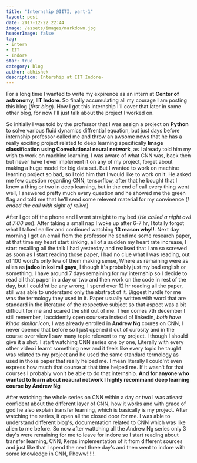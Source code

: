 ```yaml
---
title: "Internship @IITI, part-1"
layout: post
date: 2017-12-22 22:44
image: /assets/images/markdown.jpg
headerImage: false
tag:
- intern
- IIT
- Indore
star: true
category: blog
author: abhishek
description: Intership at IIT Indore-
---
```


For a long time I wanted to write my expirence as an intern at **Center of astronomy, IIT Indore**. So finally accumulating all my courage I am posting this blog (*first blog*). How I got this internship I'll cover that later in some other blog, for now I'll just talk about the project I worked on.

So initially I was told by the professor that I was assign a project on **Python** to solve various fluid dynamics diffrential equation, but just days before internship professor called me and throw an awsome news that he has a really exciting project related to deep learning specifically **Image classification using Convolutional neural network**, as I already told him my wish to work on machine learning. I was aware of what CNN was, back then but never have I ever implement it on any of my project, forget about making a huge model for big data set. But I wanted to work on machine learning project so bad, so I told him that I would like to work on it. He asked me few question regarding CNN, tensorflow, after that he bought that I knew a thing or two in deep learning, but in the end of call every thing went well, I answered pretty much every question and he showed me the green flag and told me that he'll send some relevent material for my convinence (*I ended the call with sight of relive*)

After I got off the phone and  I went straight to my bed (*He called a night owl at 7:00 am*). After taking a small nap I woke up after 6-7 hr, I totally forgot what I talked earlier and continued watching **13 reason why!!**. Next day morning I got an email from the professor he send me some research paper, at that time my heart start sinking, all of a sudden my heart rate increase, I start recalling all the talk I had yesterday and realised that I am  so screwed as soon as I start reading those paper, I had no clue what I was reading, out of 100 word's only few of them making sense, Where as remaining were as alien as **jadoo in koi mil gaya**, I though it's probably just my bad english or something. I have around 7 days remaining for my internship so I decide to read all that paper in a day or two and then work on the code in rest of the day, but I could'nt be any wrong, I spend over 12 hr reading all the paper, still was able to understand only the abstract of it. Biggest hurdle for me was the termology they used in it. Paper usually written with word that are standard in the literature of the respective subject so that aspect was a bit difficult for me and scared the shit out of me. Then comes 7th december I still remember, I accidently open coursera instead of linkedin, *both have kinda similar icon*, I was already enrolled in **Andrew Ng** coures on CNN, I never opened that before so I just opened it out of curosity and in the course over view I saw many topic relevent to my project. I though I should give it a shot. I start watching CNN series one by one, Literally with every other video i learnt something new and it feels like every topic he taught was related to my project and he used the same standard termology as used in those paper that really helped me. I mean literally I could'nt even express how much that course at that time helped me. If it wasn't for that courses I probably won't be able to do that internship. **And for anyone who wanted to learn about neaural network I highly recommand deep learning course by Andrew Ng**

After watching the whole series on CNN within a day or two I was atleast confident about the different layer of CNN, how it works and with grace of god he also explain transfer learning, which is basically is my project. After watching the series, it open all the closed door for me. I was able to understand different blog's, documentation related to CNN which was like alien to me before. So now after wattching all the Andrew Ng series only 3 day's were remaining for me to leave for indore so I start reading about transfer learning, CNN, Keras implementation of it from different sources and just like that I spend the next three day's and then went to indore with some knowledge in CNN, Pheww!!!!!. 

